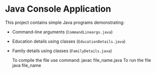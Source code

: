 # Java Console Application

This project contains simple Java programs demonstrating:

- Command-line arguments (`CommandLineargs.java`)
- Education details using classes (`EducationDetails.java`)
- Family details using classes (`FamilyDetails.java`)

  To compile the file use command: javac file_name.java
  To run the file java file_name
